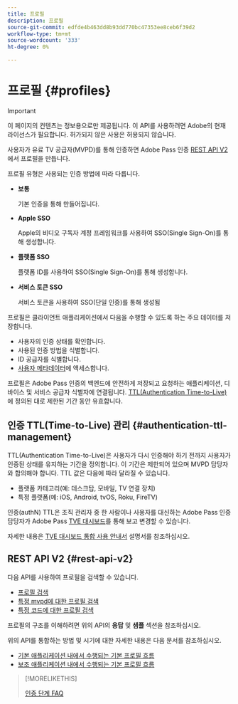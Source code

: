 ```yaml
---
title: 프로필
description: 프로필
source-git-commit: edfde4b463dd8b93dd770bc47353ee8ceb6f39d2
workflow-type: tm+mt
source-wordcount: '333'
ht-degree: 0%

---
```


# 프로필 {#profiles}

>[!IMPORTANT]
>
> 이 페이지의 컨텐츠는 정보용으로만 제공됩니다. 이 API를 사용하려면 Adobe의 현재 라이선스가 필요합니다. 허가되지 않은 사용은 허용되지 않습니다.

사용자가 유료 TV 공급자(MVPD)를 통해 인증하면 Adobe Pass 인증 [REST API V2](/help/authentication/integration-guide-programmers/rest-apis/rest-api-v2/rest-api-v2-overview.md)에서 프로필을 만듭니다.

프로필 유형은 사용되는 인증 방법에 따라 다릅니다.

* **보통**

  기본 인증을 통해 만들어집니다.

* **Apple SSO**

  Apple의 비디오 구독자 계정 프레임워크를 사용하여 SSO(Single Sign-On)를 통해 생성합니다.

* **플랫폼 SSO**

  플랫폼 ID를 사용하여 SSO(Single Sign-On)를 통해 생성합니다.

* **서비스 토큰 SSO**

  서비스 토큰을 사용하여 SSO(단일 인증)를 통해 생성됨

프로필은 클라이언트 애플리케이션에서 다음을 수행할 수 있도록 하는 주요 데이터를 저장합니다.

* 사용자의 인증 상태를 확인합니다.
* 사용된 인증 방법을 식별합니다.
* ID 공급자를 식별합니다.
* [사용자 메타데이터](/help/authentication/integration-guide-programmers/features-standard/entitlements/user-metadata.md)에 액세스합니다.

프로필은 Adobe Pass 인증의 백엔드에 안전하게 저장되고 요청하는 애플리케이션, 디바이스 및 서비스 공급자 식별자에 연결됩니다. [TTL(Authentication Time-to-Live)](#authentication-ttl-management)에 정의된 대로 제한된 기간 동안 유효합니다.

## 인증 TTL(Time-to-Live) 관리 {#authentication-ttl-management}

TTL(Authentication Time-to-Live)은 사용자가 다시 인증해야 하기 전까지 사용자가 인증된 상태를 유지하는 기간을 정의합니다. 이 기간은 제한되어 있으며 MVPD 담당자와 합의해야 합니다. TTL 값은 다음에 따라 달라질 수 있습니다.

* 플랫폼 카테고리(예: 데스크탑, 모바일, TV 연결 장치)
* 특정 플랫폼(예: iOS, Android, tvOS, Roku, FireTV)

인증(authN) TTL은 조직 관리자 중 한 사람이나 사용자를 대신하는 Adobe Pass 인증 담당자가 Adobe Pass [TVE 대시보드](/help/authentication/integration-guide-programmers/rest-apis/rest-api-v2/rest-api-v2-glossary.md#tve-dashboard)를 통해 보고 변경할 수 있습니다.

자세한 내용은 [TVE 대시보드 통합 사용 안내서](/help/authentication/user-guide-tve-dashboard/tve-dashboard-integrations.md#most-used-flows) 설명서를 참조하십시오.

## REST API V2 {#rest-api-v2}

다음 API를 사용하여 프로필을 검색할 수 있습니다.

* [프로필 검색](/help/authentication/integration-guide-programmers/rest-apis/rest-api-v2/apis/profiles-apis/rest-api-v2-profiles-apis-retrieve-profiles.md)
* [특정 mvpd에 대한 프로필 검색](/help/authentication/integration-guide-programmers/rest-apis/rest-api-v2/apis/profiles-apis/rest-api-v2-profiles-apis-retrieve-profile-for-specific-mvpd.md)
* [특정 코드에 대한 프로필 검색](/help/authentication/integration-guide-programmers/rest-apis/rest-api-v2/apis/profiles-apis/rest-api-v2-profiles-apis-retrieve-profile-for-specific-code.md)

프로필의 구조를 이해하려면 위의 API의 **응답** 및 **샘플** 섹션을 참조하십시오.

위의 API를 통합하는 방법 및 시기에 대한 자세한 내용은 다음 문서를 참조하십시오.

* [기본 애플리케이션 내에서 수행되는 기본 프로필 흐름](/help/authentication/integration-guide-programmers/rest-apis/rest-api-v2/flows/basic-access-flows/rest-api-v2-basic-profiles-primary-application-flow.md)
* [보조 애플리케이션 내에서 수행되는 기본 프로필 흐름](/help/authentication/integration-guide-programmers/rest-apis/rest-api-v2/flows/basic-access-flows/rest-api-v2-basic-profiles-secondary-application-flow.md)

>[!MORELIKETHIS]
>
> [인증 단계 FAQ](/help/authentication/integration-guide-programmers/rest-apis/rest-api-v2/rest-api-v2-faqs.md#authentication-phase-faqs-general)
